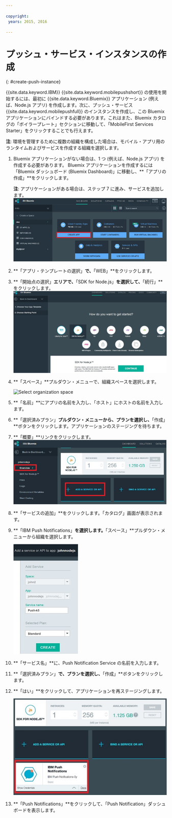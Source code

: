 ```yaml
---

copyright:
 years: 2015, 2016

---
```


# プッシュ・サービス・インスタンスの作成
{: #create-push-instance}

{{site.data.keyword.IBM}} {{site.data.keyword.mobilepushshort}} の使用を開始するには、最初に {{site.data.keyword.Bluemix}} アプリケーション (例えば、Node.js アプリ) を作成します。次に、プッシュ・サービス {{site.data.keyword.mobilepushfull}} のインスタンスを作成し、この Bluemix アプリケーションにバインドする必要があります。これはまた、Bluemix カタログの「ボイラープレート」セクションに移動して、「MobileFirst Services Starter」をクリックすることでも行えます。

**注**: 環境を管理するために複数の組織を構成した場合は、モバイル・アプリ用のランタイムおよびサービスを作成する組織を選択します。


1. Bluemix アプリケーションがない場合は、1 つ (例えば、Node.js アプリ) を作成する必要があります。
Bluemix アプリケーションを作成するには「Bluemix ダッシュボード (Bluemix Dashboard)」に移動し、**「アプリの作成」**をクリックします。
	
	**注**: アプリケーションがある場合は、ステップ 7 に進み、サービスを追加します。![サービス・インスタンスの作成](images/create_service_instance1.jpg "サービス・インスタンスの作成")

1. **「アプリ・テンプレートの選択」**で、**「WEB」**をクリックします。

3. **「開始点の選択」**エリアで、**「SDK for Node.js」**を選択して、**「続行」**をクリックします。![開始点](images/create_service_nodejs2.jpg) 

4. **「スペース」**プルダウン・メニューで、組織スペースを選択します。


	![
Select organization space](images/create_a_service3.jpg)
1. **「名前」**にアプリの名前を入力し、「ホスト」にホストの名前を入力します。


1. **「選択済みプラン」**プルダウン・メニューから、プランを選択し、**「作成」**ボタンをクリックします。アプリケーションのステージングを待ちます。

1. **「概要」**リンクをクリックします。![サービスの追加](images/create_service_add4.jpg)
1. **「サービスの追加」**をクリックします。「カタログ」画面が表示されます。

1. **「IBM Push Notifications」**を選択します。**「スペース」**プルダウン・メニューから組織を選択します。

	![組織スペースのプルダウン・メニュー](images/create_service_org.jpg)
1. **「サービス名」**に、Push Notification Service の名前を入力します。

1. **「選択済みプラン」**で、プランを選択し、**「作成」**ボタンをクリックします。

1. **「はい」**をクリックして、アプリケーションを再ステージングします。
                                

	![IBM Push Notification Service](images/create_service_notification5.jpg)

1. **「Push Notifications」**をクリックして、「Push Notification」ダッシュボードを表示します。
